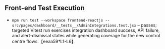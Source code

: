 ## Front-end Test Execution

- `npm run test --workspace frontend-reactjs -- src/pages/dashboard/__tests__/AdminIntegrations.test.jsx` – passes; targeted Vitest run exercises integration dashboard success, API failure, and alert-dismissal states while generating coverage for the new control centre flows.【eeaa59†L1-L6】
